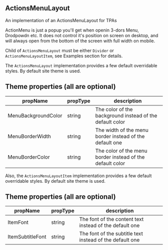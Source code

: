 ## ActionsMenuLayout
An implementation of an ActionsMenuLayout for TPAs

ActionMenu is just a popup you'll get when openin 3-dors Menu, Drodpowdn etc. It does not control it's position on screen on desktop, and will always open from the bottom of the screen with full width on mobile.

Child of `ActionsMenuLayout` must be either `Divider` or `ActionsMenuLayoutItem`, see Examples section for details.


The `ActionsMenuLayout` implementation provides a few default overridable styles. By default site theme is used.

## Theme properties (all are optional)
| propName              | propType | description                                                |
|-----------------------|----------|------------------------------------------------------------|
| MenuBackgroundColor   | string   | The color of the background instead of the default color   |
| MenuBorderWidth       | string   | The width of the menu border instead of the default one    |
| MenuBorderColor       | string   | The color of the menu border instead of the default color  |


Also, the `ActionsMenuLayoutItem` implementation provides a few default overridable styles. By default site theme is used.

## Theme properties (all are optional)
| propName         | propType | description                                               |
|------------------|----------|-----------------------------------------------------------|
| ItemFont         | string   | The font of the content text instead of the default one   |
| ItemSubtitleFont | string   | The font of the subtitle text instead of the default one  |
